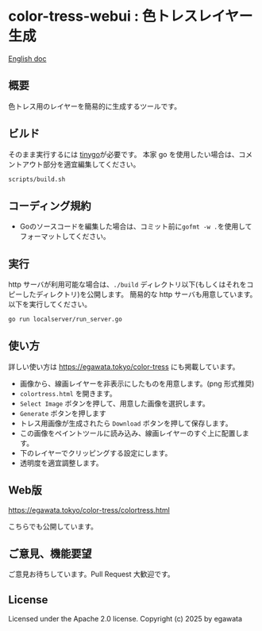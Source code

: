 # color-tress-webui : 色トレスレイヤー生成

[English doc](README_en.md)

## 概要

色トレス用のレイヤーを簡易的に生成するツールです。

## ビルド

そのまま実行するには [tinygo](https://tinygo.org/)が必要です。
本家 go を使用したい場合は、コメントアウト部分を適宜編集してください。

~~~sh
scripts/build.sh
~~~

## コーディング規約

- Goのソースコードを編集した場合は、コミット前に`gofmt -w .`を使用してフォーマットしてください。

## 実行

http サーバが利用可能な場合は、`./build` ディレクトリ以下(もしくはそれをコピーしたディレクトリ)を公開します。
簡易的な http サーバも用意しています。以下を実行してください。

~~~sh
go run localserver/run_server.go
~~~

## 使い方

詳しい使い方は https://egawata.tokyo/color-tress にも掲載しています。

- 画像から、線画レイヤーを非表示にしたものを用意します。(png 形式推奨)
- `colortress.html` を開きます。
- `Select Image` ボタンを押して、用意した画像を選択します。
- `Generate` ボタンを押します
- トレス用画像が生成されたら `Download` ボタンを押して保存します。
- この画像をペイントツールに読み込み、線画レイヤーのすぐ上に配置します。
- 下のレイヤーでクリッピングする設定にします。
- 透明度を適宜調整します。

## Web版

https://egawata.tokyo/color-tress/colortress.html

こちらでも公開しています。

## ご意見、機能要望

ご意見お待ちしています。Pull Request 大歓迎です。

## License

Licensed under the Apache 2.0 license. Copyright (c) 2025 by egawata
